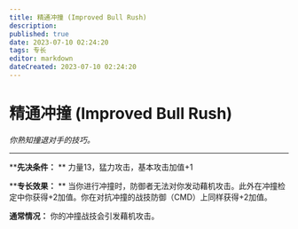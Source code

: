 ```yaml
---
title: 精通冲撞 (Improved Bull Rush)
description: 
published: true
date: 2023-07-10 02:24:20
tags: 专长
editor: markdown
dateCreated: 2023-07-10 02:24:20
---
```


# 精通冲撞 (Improved Bull Rush)

_你熟知撞退对手的技巧。_

---

****先决条件：** ** 力量13，猛力攻击，基本攻击加值+1

****专长效果：** ** 当你进行冲撞时，防御者无法对你发动藉机攻击。此外在冲撞检定中你获得+2加值。你在对抗冲撞的战技防御（CMD）上同样获得+2加值。

**通常情况：** 你的冲撞战技会引发藉机攻击。

